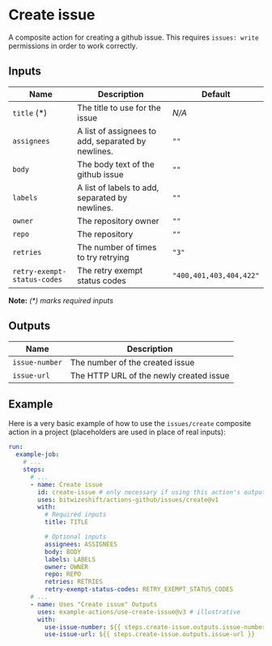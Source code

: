 # Create issue

<!-- These docs are generated by a tool -->

A composite action for creating a github issue.
This requires `issues: write` permissions in order to work correctly.

## Inputs

| Name | Description | Default |
|------|-------------|---------|
| `title` (*) | The title to use for the issue | _N/A_ |
| `assignees` | A list of assignees to add, separated by newlines. | `""` |
| `body` | The body text of the github issue | `""` |
| `labels` | A list of labels to add, separated by newlines. | `""` |
| `owner` | The repository owner | `""` |
| `repo` | The repository | `""` |
| `retries` | The number of times to try retrying | `"3"` |
| `retry-exempt-status-codes` | The retry exempt status codes | `"400,401,403,404,422"` |

**Note:** _(*) marks required inputs_

## Outputs

| Name | Description |
|------|-------------|
| `issue-number` | The number of the created issue |
| `issue-url` | The HTTP URL of the newly created issue |

## Example

Here is a very basic example of how to use the `issues/create` composite action
in a project (placeholders are used in place of real inputs):

```yaml
run:
  example-job:
    # ... 
    steps:
      # ... 
      - name: Create issue
        id: create-issue # only necessary if using this action's output(s)
        uses: bitwizeshift/actions-github/issues/create@v1
        with:
          # Required inputs
          title: TITLE

          # Optional inputs
          assignees: ASSIGNEES
          body: BODY
          labels: LABELS
          owner: OWNER
          repo: REPO
          retries: RETRIES
          retry-exempt-status-codes: RETRY_EXEMPT_STATUS_CODES
      # ... 
      - name: Uses "Create issue" Outputs
        uses: example-actions/use-create-issue@v3 # illustrative
        with:
          use-issue-number: ${{ steps.create-issue.outputs.issue-number }}
          use-issue-url: ${{ steps.create-issue.outputs.issue-url }}
```
